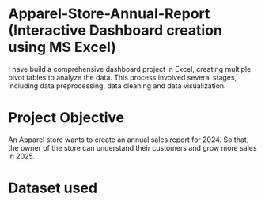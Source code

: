# Apparel-Store-Annual-Report (Interactive Dashboard creation using MS Excel)
I have build a comprehensive dashboard project in Excel, creating multiple pivot tables to analyze the data. This process involved several stages, including data preprocessing, data cleaning and data visualization.

# Project Objective
An Apparel store wants to create an annual sales report for 2024. So that, the owner of the store can understand their customers and grow more sales in 2025.

# Dataset used
